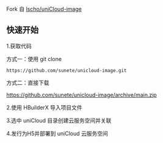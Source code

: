 Fork 自 [lscho/uniCloud-image](https://github.com/lscho/uniCloud-image)

## 快速开始

1.获取代码

方式一：使用 git clone

`https://github.com/sunete/unicloud-image.git`

方式二：直接下载

<https://github.com/sunete/unicloud-image/archive/main.zip>


2.使用 HBuilderX 导入项目文件

3.选中 uniCloud 目录创建云服务空间并关联

4.发行为H5并部署到 uniCloud 云服务空间


